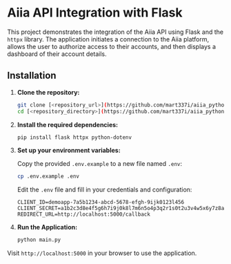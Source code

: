# Aiia API Integration with Flask

This project demonstrates the integration of the Aiia API using Flask and the `httpx` library. The application initiates a connection to the Aiia platform, allows the user to authorize access to their accounts, and then displays a dashboard of their account details.

## Installation

1. **Clone the repository:**
    ```bash
    git clone [<repository_url>](https://github.com/mart337i/aiia_python)
    cd [<repository_directory>](https://github.com/mart337i/aiia_python)
    ```

2. **Install the required dependencies:**
    ```bash
    pip install flask httpx python-dotenv
    ```

3. **Set up your environment variables:**

    Copy the provided `.env.example` to a new file named `.env`:
    ```bash
    cp .env.example .env
    ```

    Edit the `.env` file and fill in your credentials and configuration:
    ```plaintext
    CLIENT_ID=demoapp-7a5b1234-abcd-5678-efgh-9ijk0123l456
    CLIENT_SECRET=a1b2c3d8e4f5g6h7i9j0k8l7m6n5o4p3q2r1s0t2u3v4w5x6y7z8a9b0c1d2e3f4
    REDIRECT_URL=http://localhost:5000/callback
    ```

4. **Run the Application:**
    ```bash
    python main.py
    ```

Visit `http://localhost:5000` in your browser to use the application.
